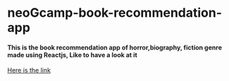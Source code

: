 # neoGcamp-book-recommendation-app
#### This is the book recommendation app of horror,biography, fiction genre made using Reactjs, Like to have a look at it
 [Here is the link](https://9i898.csb.app/)
